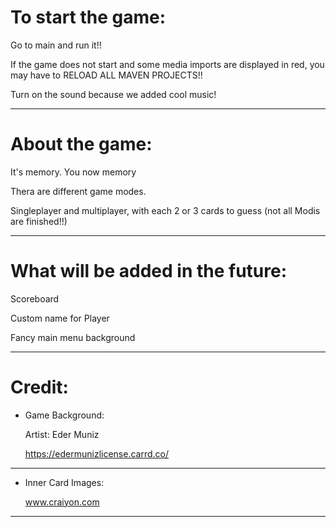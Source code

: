 To start the game:
=
Go to main and run it!!

If the game does not start and some media imports are displayed in red,
you may have to RELOAD ALL MAVEN PROJECTS!!

Turn on the sound because we added cool music!
**************************
About the game:
=
It's memory. You now memory

Thera are different game modes.

Singleplayer and multiplayer, with each 2 or 3 cards to guess (not all Modis are finished!!)

**************************
What will be added in the future:
=
Scoreboard

Custom name for Player

Fancy main menu background

**************************************************
Credit:
=
* Game Background:

    Artist:
    Eder Muniz
    
    https://edermunizlicense.carrd.co/
***

* Inner Card Images:

    www.craiyon.com
***

